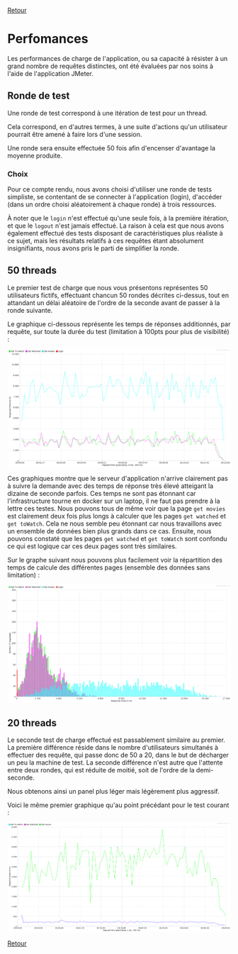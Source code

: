 [Retour](../README.md)

# Perfomances

Les performances de charge de l'application, ou sa capacité à résister à un grand nombre de requêtes distinctes, ont été évaluées par nos soins à l'aide de l'application JMeter.

## Ronde de test

Une ronde de test correspond à une itération de test pour un thread.

Cela correspond, en d'autres termes, à une suite d'actions qu'un utilisateur pourrait être amené à faire lors d'une session.

Une ronde sera ensuite effectuée 50 fois afin d'encenser d'avantage la moyenne produite.

### Choix

Pour ce compte rendu, nous avons choisi d'utiliser une ronde de tests simpliste,
se contentant de se connecter à l'application (login), d'accéder (dans un ordre choisi aléatoirement à chaque ronde) à trois ressources.

À noter que le `login` n'est effectué qu'une seule fois, à la première itération, et que le `logout` n'est jamais effectué.
La raison à cela est que nous avons également effectué des tests disposant de caractéristiques plus réaliste à ce sujet, mais les résultats relatifs à ces requêtes étant absolument insignifiants, nous avons pris le parti de simplifier la ronde.

## 50 threads

Le premier test de charge que nous vous présentons représentes 50 utilisateurs fictifs, effectuant chancun 50 rondes décrites ci-dessus, tout en attandant un délai aléatoire de l'ordre de la seconde avant de passer à la ronde suivante.

Le graphique ci-dessous représente les temps de réponses additionnés, par requête, sur toute la durée du test (limitation à 100pts pour plus de visibilité) :

![Response times over time (100pts)](assets/graphs/big_session_1sec/resp_times_over_time_100pts.png)

Ces graphiques montre que le serveur d'application n'arrive clairement pas à suivre la demande avec des temps de réponse très élevé atteigant la dizaine de seconde parfois.
Ces temps ne sont pas étonnant car l'infrastructure tourne en docker sur un laptop, il ne faut pas prendre à la lettre ces testes.
Nous pouvons tous de même voir que la page `get movies` est clairement deux fois plus longs à calculer que les pages `get watched` et `get toWatch`.
Cela ne nous semble peu étonnant car nous travaillons avec un ensemble de données bien plus grands dans ce cas.
Ensuite, nous pouvons constaté que les pages `get watched` et `get toWatch` sont confondu ce qui est logique car ces deux pages sont très similaires.

Sur le graphe suivant nous pouvons plus facilement voir la répartition des temps de calcule des différentes pages (ensemble des données sans limitation) :

![Response times over time (100pts)](assets/graphs/big_session_1sec/resp_times_distr.png)

## 20 threads

Le seconde test de charge effectué est passablement similaire au premier.
La première différence réside dans le nombre d'utilisateurs simultanés à effectuer des requête, qui passe donc de 50 a 20, dans le but de décharger un peu la machine de test.
La seconde différence n'est autre que l'attente entre deux rondes, qui est réduite de moitié, soit de l'ordre de la demi-seconde.

Nous obtenons ainsi un panel plus léger mais légèrement plus aggressif.

Voici le même premier graphique qu'au point précédant pour le test courant :

![Response times over time (100pts)](assets/graphs/big_session_1sec_20thr/resp_times_over_time_100pts.png)



[Retour](../README.md)
